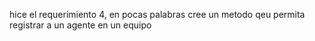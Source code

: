 hice el requerimiento 4, en pocas palabras cree un metodo qeu permita registrar a un agente en un equipo
